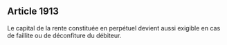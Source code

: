 Article 1913
----
Le capital de la rente constituée en perpétuel devient aussi exigible en cas de
faillite ou de déconfiture du débiteur.
